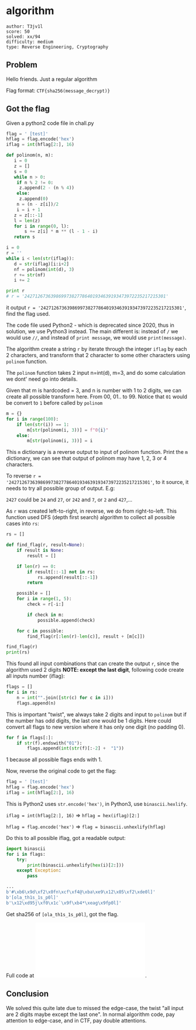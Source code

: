 # algorithm

```
author: T3jv1l
score: 50
solved: xx/94
difficulty: medium
type: Reverse Engineering, Cryptography
```

## Problem
Hello friends. Just a regular algorithm

Flag format: `CTF{sha256(message_decrypt)}`

## Got the flag

Given a python2 code file in chall.py

```py
flag = ' [test]'
hflag = flag.encode('hex')
iflag = int(hflag[2:], 16)

def polinom(n, m):
   i = 0
   z = []
   s = 0
   while n > 0:
    if n % 2 != 0:
     z.append(2 - (n % 4))
    else:
     z.append(0)
    n = (n - z[i])/2
    i = i + 1
   z = z[::-1]
   l = len(z)
   for i in range(0, l):
       s += z[i] * m ** (l - 1 - i)
   return s

i = 0
r = ''
while i < len(str(iflag)):
   d = str(iflag)[i:i+2]
   nf = polinom(int(d), 3)
   r += str(nf)
   i += 2

print r
# r = '242712673639869973827786401934639193473972235217215301'
```

it output `r = '242712673639869973827786401934639193473972235217215301'`, find the flag used.

The code file used Python2 - which is deprecated since 2020, thus in solution, we use Python3 instead.
The main different is: instead of `/` we would use `//`, and instead of `print message`, we would use `print(message)`.

The algorithm create a string `r` by iterate through the integer `iflag` by each 2 characters, and transform that 2 character to some other characters using `polinom` function.

The `polinom` function takes 2 input n=int(d), m=3, and do some calculation we dont' need go into details.

Given that m is hardcoded = 3, and n is number with 1 to 2 digits, we can create all possible transform here. From 00, 01.. to 99. Notice that `01` would be convert to `1` before called by `polinom`

```py
m = {}
for i in range(100):
    if len(str(i)) == 1:
        m[str(polinom(i, 3))] = f"0{i}"
    else:
        m[str(polinom(i, 3))] = i
```

This `m` dictionary is a reverse output to input of polinom function. Print the `m` dictionary, we can see that output of polinom may have 1, 2, 3 or 4 characters.

To reverse `r = '242712673639869973827786401934639193473972235217215301'`, to it source, it needs to try all possible group of output. E.g:

`2427` could be `24` and `27`, or `242` and `7`, or `2` and `427`,...

As `r` was created left-to-right, in reverse, we do from right-to-left. This function used DFS (depth first search) algorithm to collect all possible cases into `rs`:

```py
rs = []

def find_flag(r, result=None):
    if result is None:
        result = []

    if len(r) == 0:
        if result[::-1] not in rs:
            rs.append(result[::-1])
        return

    possible = []
    for i in range(1, 5):
        check = r[-i:]

        if check in m:
            possible.append(check)

    for c in possible:
        find_flag(r[:len(r)-len(c)], result + [m[c]])

find_flag(r)
print(rs)
```

This found all input combinations that can create the output `r`, since the algorithm used 2 digits **NOTE: except the last digit**, following code create all inputs number (iflag):

```py
flags = []
for i in rs:
    n = int("".join([str(c) for c in i]))
    flags.append(n)
```

This is important "twist", we always take 2 digits and input to `polinom` but if the number has odd digits, the last one would be 1 digits. Here could convert all flags to new version where it has only one digit (no padding 0).

```py
for f in flags[:]:
    if str(f).endswith("01"):
        flags.append(int(str(f)[:-2] +  "1"))
```
1 because all possible flags ends with 1.

Now, reverse the original code to get the flag:

```py
flag = ' [test]'
hflag = flag.encode('hex')
iflag = int(hflag[2:], 16)
```

This is Python2 uses `str.encode('hex')`, in Python3, use `binascii.hexlify`.

`iflag = int(hflag[2:], 16)` => `hflag = hex(iflag)[2:]`

`hflag = flag.encode('hex')` => `flag = binascii.unhexlify(hflag)`

Do this to all possible iflag, got a readable output:

```py
import binascii
for i in flags:
    try:
        print(binascii.unhexlify(hex(i)[2:]))
    except Exception:
        pass
```


```py
...
b'#\xb6\x9d\xf2\x0fn\xcf\xf4@\xba\xe9\x12\x05\xf2\xde0l]'
b'[ola_th1s_1s_p0l]'
b'\x12\xd95j\xf0\x1c`\x9f\xb4*\xeag\x9fp0l]'
```

Get sha256 of `[ola_th1s_1s_p0l]`, got the flag.

Full code at ![here](algorithm.py).

## Conclusion
We solved this quite late due to missed the edge-case, the twist "all input are 2 digits maybe except the last one". In normal algorithm code, pay attention to edge-case, and in CTF, pay double attentions.
